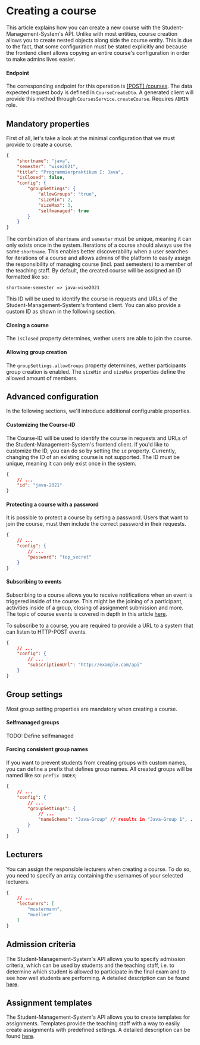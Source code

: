 # Creating a course

This article explains how you can create a new course with the Student-Management-System's API.
Unlike with most entities, course creation allows you to create nested objects along side the course entity.
This is due to the fact, that some configuration must be stated explicitly and because the frontend client 
allows copying an entire course's configuration in order to make admins lives easier.

#### Endpoint

The corresponding endpoint for this operation is [[POST] /courses](http://147.172.178.30:3000/api/#/courses/createCourse).
The data expected request body is defined in `CourseCreateDto`.
A generated client will provide this method through `CoursesService.createCourse`.
Requires `ADMIN` role.

## Mandatory properties 

First of all, let's take a look at the minimal configuration that we must provide to create a course.   
```json
{
	"shortname": "java",
	"semester": "wise2021",
	"title": "Programmierpraktikum I: Java",
	"isClosed": false,
	"config": {
		"groupSettings": {
			"allowGroups": "true",
			"sizeMin": 2,
			"sizeMax": 3,
			"selfmanaged": true
		}
	}
}
```
The combination of `shortname` and `semester` must be unique, meaning it can only exists once in the system.
Iterations of a course should always use the same `shortname`. This enables better discoverability when
a user searches for iterations of a course and allows admins of the platform to easily assign the
responsibility of managing course (incl. past semesters) to a member of the teaching staff.
By default, the created course will be assigned an ID formatted like so: 

`shortname-semester => java-wise2021`

This ID will be used to identify the course in requests and URLs of the Student-Management-System's frontend client.
You can also provide a custom ID as shown in the following section.

#### Closing a course

The `isClosed` property determines, wether users are able to join the course.

#### Allowing group creation

The `groupSettings.allowGroups` property determines, wether participants group creation is enabled.
The `sizeMin` and `sizeMax` properties define the allowed amount of members.

## Advanced configuration

In the following sections, we'll introduce additional configurable properties.

#### Customizing the Course-ID

The Course-ID will be used to identify the course in requests and URLs of the Student-Management-System's frontend client.
If you'd like to customize the ID, you can do so by setting the `id` property. Currently, changing the ID of an existing course
is not supported. The ID must be unique, meaning it can only exist once in the system.

```json
{
	// ...
	"id": "java-2021"
}
```

#### Protecting a course with a password

It is possible to protect a course by setting a password.
Users that want to join the course, must then include the correct password in their requests.
```json
{
	// ...
	"config": {
		// ...
		"password": "top_secret"
	}
}
```

#### Subscribing to events

Subscribing to a course allows you to receive notifications when an event is triggered inside of the course.
This might be the joining of a participant, activities inside of a group, closing of assignment submission and more.
The topic of course events is covered in depth in this article [here](TODO).

To subscribe to a course, you are required to provide a URL to a system that can listen to HTTP-POST events. 
```json
{
	// ...
	"config": {
		// ...
		"subscriptionUrl": "http://example.com/api"
	}
}
```

## Group settings

Most group setting properties are mandatory when creating a course.

#### Selfmanaged groups

TODO: Define selfmanaged

#### Forcing consistent group names

If you want to prevent students from creating groups with custom names, you can define a prefix that defines group names.
All created groups will be named like so: `prefix INDEX`;
```json
{
	// ...
	"config": {
		// ...
		"groupSettings": {
			// ...
			"nameSchema": "Java-Group" // results in "Java-Group 1", ...
		}
	}
}
```

## Lecturers

You can assign the responsible lecturers when creating a course. To do so, you need to specify an array containing the usernames
of your selected lecturers.
```json
{
	// ...
	"lecturers": [
		"mustermann",
		"mueller"
	]
}
```

## Admission criteria

The Student-Management-System's API allows you to specify admission criteria, which can be used by students and the teaching staff, i.e.
to determine which student is allowed to participate in the final exam and to see how well students are performing.
A detailed description can be found [here](TODO).

## Assignment templates

The Student-Management-System's API allows you to create templates for assignments. Templates provide the teaching staff with a way 
to easily create assignments with predefined settings. A detailed description can be found [here](TODO).





